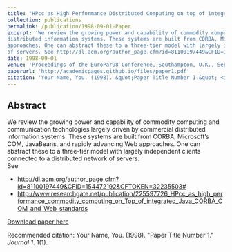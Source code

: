 ```yaml
---
title: "HPcc as High Performance Distributed Computing on top of integrated Java, CORBA, COM and Web standards"
collection: publications
permalink: /publication/1998-09-01-Paper
excerpt: 'We review the growing power and capability of commodity computing and communication technologies largely driven by commercial
distributed information systems. These systems are built from CORBA, Microsoft’s COM, JavaBeans, and rapidly advancing Web
approaches. One can abstract these to a three-tier model with largely independent clients connected to a distributed network
of servers. See http://dl.acm.org/author_page.cfm?id=81100197449&CFID=154472192&CFTOKEN=32235503#'
date: 1998-09-01
venue: 'Proceedings of the EuroPar98 Conference, Southampton, U.K., September 1-4'
paperurl: 'http://academicpages.github.io/files/paper1.pdf'
citation: 'Your Name, You. (1998). &quot;Paper Title Number 1.&quot; <i>Journal 1</i>. 1(1).'
---
```


Abstract
-------- 

We review the growing power and capability of commodity computing and communication technologies largely driven by commercial
distributed information systems. These systems are built from CORBA, Microsoft’s COM, JavaBeans, and rapidly advancing Web
approaches. One can abstract these to a three-tier model with largely independent clients connected to a distributed network
of servers.
<br>
See 
- http://dl.acm.org/author_page.cfm?id=81100197449&CFID=154472192&CFTOKEN=32235503#
- http://www.researchgate.net/publication/225597726_HPcc_as_high_performance_commodity_computing_on_Top_of_integrated_Java_CORBA_COM_and_Web_standards
    
[Download paper here](http://academicpages.github.io/files/paper1.pdf)

Recommended citation: Your Name, You. (1998). "Paper Title Number 1." <i>Journal 1</i>. 1(1).

